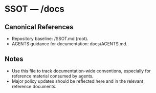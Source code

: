 # SSOT — /docs

## Canonical References
- Repository baseline: /SSOT.md (root).
- AGENTS guidance for documentation: docs/AGENTS.md.

## Notes
- Use this file to track documentation-wide conventions, especially for reference material consumed by agents.
- Major policy updates should be reflected here and in the relevant reference documents.
